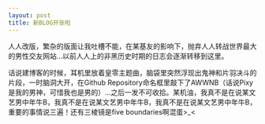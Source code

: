 ```yaml
---
layout: post
title: 新BLOG开张啦
---
```


人人改版，繁杂的版面让我吐槽不能，在某基友的影响下，抛弃人人转战世界最大的男性交友网站...以前人人上的非黑历史时期的日志会逐渐转移到这里。

话说建博客的时候，耳机里放着皇零主题曲，脑袋里突然浮现出鬼神和片羽决斗的片段，一时脑洞大开，在Github Repository命名框里敲下了AWWNB（话说Pixy是我的男神，可惜我也是男的）...之后一发不可收拾。某机油，我真不是在说某文艺男中年牛B，我真不是在说某文艺男中年牛B，我真不是在说某文艺男中年牛B，重要的事情说三遍！还有三棱镜是five boundaries啊混蛋>_<
